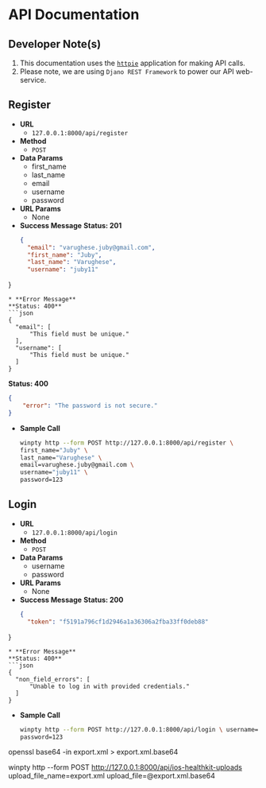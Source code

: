# API Documentation
## Developer Note(s)
1. This documentation uses the [``httpie``](https://httpie.org/) application for making API calls.
2. Please note, we are using ``Djano REST Framework`` to power our API web-service.
## Register
* **URL**
  * ``127.0.0.1:8000/api/register``
* **Method**
  * ``POST``
* **Data Params**
  * first_name
  * last_name
  * email
  * username
  * password
* **URL Params**
  * None
* **Success Message**
  **Status: 201**
  ```json
  {
    "email": "varughese.juby@gmail.com",
    "first_name": "Juby",
    "last_name": "Varughese",
    "username": "juby11"
}

  ```
* **Error Message**
  **Status: 400**
  ```json
  {
    "email": [
        "This field must be unique."
    ],
    "username": [
        "This field must be unique."
    ]
}

  ```
  **Status: 400**
  ```json
  {
      "error": "The password is not secure."
  }
  ```
* **Sample Call**
  ```bash
  winpty http --form POST http://127.0.0.1:8000/api/register \
  first_name="Juby" \
  last_name="Varughese" \
  email=varughese.juby@gmail.com \
  username="juby11" \
  password=123
  ```
## Login
* **URL**
  * ``127.0.0.1:8000/api/login``
* **Method**
  * ``POST``
* **Data Params**
  * username
  * password
* **URL Params**
  * None
* **Success Message**
  **Status: 200**
  ```json
  {
    "token": "f5191a796cf1d2946a1a36306a2fba33ff0deb88"
 }
  ```
* **Error Message**
  **Status: 400**
  ```json
  {
    "non_field_errors": [
        "Unable to log in with provided credentials."
    ]
}
```
* **Sample Call**
  ```bash
  winpty http --form POST http://127.0.0.1:8000/api/login \ username="juby11" \
  password=123
  ```


openssl base64 -in export.xml > export.xml.base64

winpty http --form POST http://127.0.0.1:8000/api/ios-healthkit-uploads upload_file_name=export.xml upload_file=@export.xml.base64
